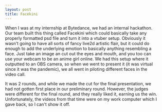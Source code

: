 ```yaml
---
layout: post
title: Facekini
---
```


When I was at my internship at Bytedance, we had an internal hackathon.  Our team built this thing called Facekini which could basically take any properly formatted psd file and turn it into a vtuber setup.  Obviously it wasn't going to have all sorts of fancy live2d artistic flair, but it could do enough to add the underlying emotion to basically anything resembling a face.  Just take an image an cut out the eyes and mouth, and you too can use your webcam to be an anime girl online.  We had this setup where it outputted to an OBS camera, so when we went to present it (it was virtual since it was the pandemic), we all went in piloting different faces in the video call.

It was 2 rounds, and while we made the cut for the final presentation, we had not gotten first place in our preliminary round.  However, the judges were different for the final round, and they really liked it, earning us the win.  Unfortunately, the videos from that time were on my work computer which I gave back, so I can't show it off.